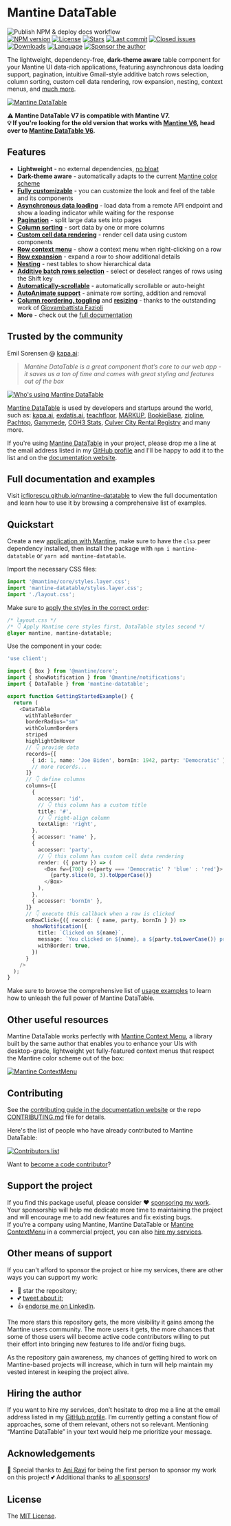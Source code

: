 # Mantine DataTable

![Publish NPM & deploy docs workflow](https://github.com/icflorescu/mantine-datatable/actions/workflows/publish-and-deploy.yml/badge.svg)  
[![NPM version][npm-image]][npm-url]
[![License][license-image]][license-url]
[![Stars][stars-image]][stars-url]
[![Last commit][last-commit-image]][repo-url]
[![Closed issues][closed-issues-image]][closed-issues-url]
[![Downloads][downloads-image]][npm-url]
[![Language][language-image]][repo-url]
[![Sponsor the author][sponsor-image]][sponsor-url]

The lightweight, dependency-free, **dark-theme aware** table component for your Mantine UI data-rich applications, featuring asynchronous data loading support, pagination, intuitive Gmail-style additive batch rows selection, column sorting, custom cell data rendering, row expansion, nesting, context menus, and [much more](https://icflorescu.github.io/mantine-datatable/).

[![Mantine DataTable](https://user-images.githubusercontent.com/581999/279479387-525bb797-cb15-4739-85c6-94ceded94bc1.png)](https://icflorescu.github.io/mantine-datatable/)

**⚠️ Mantine DataTable V7 is compatible with Mantine V7.**  
**💡 If you're looking for the old version that works with [Mantine V6](https://v6.mantine.dev), head over to [Mantine DataTable V6](https://icflorescu.github.io/mantine-datatable-v6).**

## Features

- **Lightweight** - no external dependencies, [no bloat](https://bundlephobia.com/package/mantine-datatable)
- **Dark-theme aware** - automatically adapts to the current [Mantine color scheme](https://mantine.dev/theming/color-schemes/)
- **[Fully customizable](https://icflorescu.github.io/mantine-datatable/examples/overriding-the-default-styles)** - you can customize the look and feel of the table and its components
- **[Asynchronous data loading](https://icflorescu.github.io/mantine-datatable/examples/asynchronous-data-loading)** - load data from a remote API endpoint and show a loading indicator while waiting for the response
- **[Pagination](https://icflorescu.github.io/mantine-datatable/examples/pagination)** - split large data sets into pages
- **[Column sorting](https://icflorescu.github.io/mantine-datatable/examples/sorting)** - sort data by one or more columns
- **[Custom cell data rendering](https://icflorescu.github.io/mantine-datatable/examples/column-properties-and-styling)** - render cell data using custom components
- **[Row context menu](https://icflorescu.github.io/mantine-datatable/examples/using-with-mantine-contextmenu)** - show a context menu when right-clicking on a row
- **[Row expansion](https://icflorescu.github.io/mantine-datatable/examples/expanding-rows)** - expand a row to show additional details
- **[Nesting](https://icflorescu.github.io/mantine-datatable/examples/nested-tables)** - nest tables to show hierarchical data
- **[Additive batch rows selection](https://icflorescu.github.io/mantine-datatable/examples/records-selection)** - select or deselect ranges of rows using the Shift key
- **[Automatically-scrollable](https://icflorescu.github.io/mantine-datatable/examples/scrollable-vs-auto-height)** - automatically scrollable or auto-height
- **[AutoAnimate support](https://icflorescu.github.io/mantine-datatable/examples/using-with-auto-animate)** - animate row sorting, addition and removal
- **[Column reordering, toggling](https://icflorescu.github.io/mantine-datatable/examples/column-dragging-and-toggling)** and **[resizing](https://icflorescu.github.io/mantine-datatable/examples/column-resizing)** - thanks to the outstanding work of [Giovambattista Fazioli](https://github.com/gfazioli)
- **More** - check out the [full documentation](https://icflorescu.github.io/mantine-datatable/)

## Trusted by the community

Emil Sorensen @ [kapa.ai](https://kapa.ai/):

> _Mantine DataTable is a great component that’s core to our web app - it saves us a ton of time and comes with great styling and features out of the box_

[![Who's using Mantine DataTable](https://user-images.githubusercontent.com/581999/258483859-f8f46b97-5900-4871-8243-c7316fbc244f.png)](https://icflorescu.github.io/mantine-datatable/)

[Mantine DataTable](https://icflorescu.github.io/mantine-datatable/) is used by developers and startups around the world, such as: [kapa.ai](https://kapa.ai/), [exdatis.ai](https://exdatis.ai/), [teachfloor](https://www.teachfloor.com/), [MARKUP](https://www.getmarkup.com/), [BookieBase](https://bookiebase.ie/), [zipline](https://zipline.diced.tech/), [Pachtop](https://github.com/pacholoamit/pachtop), [Ganymede](https://github.com/Zibbp/ganymede), [COH3 Stats](https://coh3stats.com/), [Culver City Rental Registry](https://www.ccrentals.org/) and many more.

If you're using [Mantine DataTable](https://icflorescu.github.io/mantine-datatable/) in your project, please drop me a line at the email address listed in my [GitHub profile](https://github.com/icflorescu) and I'll be happy to add it to the list and on the [documentation website](https://icflorescu.github.io/mantine-datatable/).

## Full documentation and examples

Visit [icflorescu.github.io/mantine-datatable](https://icflorescu.github.io/mantine-datatable/) to view the full documentation and learn how to use it by browsing a comprehensive list of examples.

## Quickstart

Create a new [application with Mantine](https://mantine.dev/getting-started/), make sure to have the `clsx` peer dependency installed,
then install the package with `npm i mantine-datatable` or `yarn add mantine-datatable`.

Import the necessary CSS files:

```ts
import '@mantine/core/styles.layer.css';
import 'mantine-datatable/styles.layer.css';
import './layout.css';
```

Make sure to [apply the styles in the correct order](https://mantine.dev/styles/mantine-styles/):

```css
/* layout.css */
/* 👇 Apply Mantine core styles first, DataTable styles second */
@layer mantine, mantine-datatable;
```

Use the component in your code:

```ts
'use client';

import { Box } from '@mantine/core';
import { showNotification } from '@mantine/notifications';
import { DataTable } from 'mantine-datatable';

export function GettingStartedExample() {
  return (
    <DataTable
      withTableBorder
      borderRadius="sm"
      withColumnBorders
      striped
      highlightOnHover
      // 👇 provide data
      records={[
        { id: 1, name: 'Joe Biden', bornIn: 1942, party: 'Democratic' },
        // more records...
      ]}
      // 👇 define columns
      columns={[
        {
          accessor: 'id',
          // 👇 this column has a custom title
          title: '#',
          // 👇 right-align column
          textAlign: 'right',
        },
        { accessor: 'name' },
        {
          accessor: 'party',
          // 👇 this column has custom cell data rendering
          render: ({ party }) => (
            <Box fw={700} c={party === 'Democratic' ? 'blue' : 'red'}>
              {party.slice(0, 3).toUpperCase()}
            </Box>
          ),
        },
        { accessor: 'bornIn' },
      ]}
      // 👇 execute this callback when a row is clicked
      onRowClick={({ record: { name, party, bornIn } }) =>
        showNotification({
          title: `Clicked on ${name}`,
          message: `You clicked on ${name}, a ${party.toLowerCase()} president born in ${bornIn}`,
          withBorder: true,
        })
      }
    />
  );
}
```

Make sure to browse the comprehensive list of [usage examples](https://icflorescu.github.io/mantine-datatable/examples/basic-usage) to learn how to unleash the full power of Mantine DataTable.

## Other useful resources

Mantine DataTable works perfectly with [Mantine Context Menu](https://icflorescu.github.io/mantine-contextmenu/), a library built by the same author that enables you to enhance your UIs with desktop-grade, lightweight yet fully-featured context menus that respect the Mantine color scheme out of the box:

[![Mantine ContextMenu](https://user-images.githubusercontent.com/581999/279488420-96467a1b-2fb7-4876-bbc0-6976d26ed79b.png)](https://icflorescu.github.io/mantine-contextmenu/)

## Contributing

See the [contributing guide in the documentation website](https://icflorescu.github.io/mantine-datatable/contribute-and-support) or the repo [CONTRIBUTING.md](https://github.com/icflorescu/mantine-datatable/blob/master/CONTRIBUTING.md) file for details.

Here's the list of people who have already contributed to Mantine DataTable:

[![Contributors list](https://contrib.rocks/image?repo=icflorescu/mantine-datatable)](https://github.com/icflorescu/mantine-datatable/graphs/contributors)

Want to [become a code contributor](https://icflorescu.github.io/mantine-datatable/contribute-and-support)?

## Support the project

If you find this package useful, please consider ❤️ [sponsoring my work](https://github.com/sponsors/icflorescu).  
Your sponsorship will help me dedicate more time to maintaining the project and will encourage me to add new features and fix existing bugs.  
If you're a company using Mantine, Mantine DataTable or [Mantine ContextMenu](https://icflorescu.github.io/mantine-contextmenu/) in a commercial project, you can also [hire my services](https://github.com/icflorescu).

## Other means of support

If you can't afford to sponsor the project or hire my services, there are other ways you can support my work:  

- 🙏 star the repository;
- 💕 [tweet about it](http://twitter.com/share?text=Build%20data-rich%20React%20applications%20with%20Mantine%20DataTable&url=https%3A%2F%2Fgithub.com%2Ficflorescu%2Fmantine-datatable&hashtags=mantine%2Cdatatable%2Cdatagrid%2Creact&via=icflorescu);
- 👍 [endorse me on LinkedIn](https://www.linkedin.com/in/icflorescu).

The more stars this repository gets, the more visibility it gains among the Mantine users community. The more
users it gets, the more chances that some of those users will become active code contributors willing to put
their effort into bringing new features to life and/or fixing bugs.

As the repository gain awareness, my chances of getting hired to work on Mantine-based projects will increase,
which in turn will help maintain my vested interest in keeping the project alive.

## Hiring the author

If you want to hire my services, don’t hesitate to drop me a line at the email address listed in my [GitHub profile](https://github.com/icflorescu).
I’m currently getting a constant flow of approaches, some of them relevant, others not so relevant.
Mentioning “Mantine DataTable” in your text would help me prioritize your message.

## Acknowledgements

🙏 Special thanks to [Ani Ravi](https://github.com/aniravi24) for being the first person to sponsor my work on this project!
💕 Additional thanks to [all sponsors](https://github.com/sponsors/icflorescu)!

## License

The [MIT License](https://github.com/icflorescu/mantine-datatable/blob/master/LICENSE).

[npm-url]: https://npmjs.org/package/mantine-datatable
[repo-url]: https://github.com/icflorescu/mantine-datatable
[stars-url]: https://github.com/icflorescu/mantine-datatable/stargazers
[closed-issues-url]: https://github.com/icflorescu/mantine-datatable/issues?q=is%3Aissue+is%3Aclosed
[license-url]: LICENSE
[npm-image]: https://img.shields.io/npm/v/mantine-datatable.svg?style=flat-square
[license-image]: http://img.shields.io/npm/l/mantine-datatable.svg?style=flat-square
[downloads-image]: http://img.shields.io/npm/dm/mantine-datatable.svg?style=flat-square
[stars-image]: https://img.shields.io/github/stars/icflorescu/mantine-datatable?style=flat-square
[last-commit-image]: https://img.shields.io/github/last-commit/icflorescu/mantine-datatable?style=flat-square
[closed-issues-image]: https://img.shields.io/github/issues-closed-raw/icflorescu/mantine-datatable?style=flat-square
[language-image]: https://img.shields.io/github/languages/top/icflorescu/mantine-datatable?style=flat-square
[sponsor-image]: https://img.shields.io/badge/sponsor-violet?style=flat-square
[sponsor-url]: https://github.com/sponsors/icflorescu
